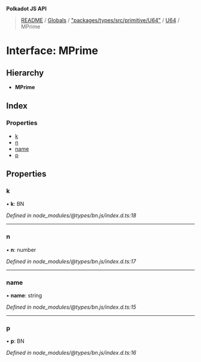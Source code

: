 **Polkadot JS API**

> [README](../README.md) / [Globals](../globals.md) / ["packages/types/src/primitive/U64"](../modules/_packages_types_src_primitive_u64_.md) / [U64](../classes/_packages_types_src_primitive_u64_.u64.md) / MPrime

# Interface: MPrime

## Hierarchy

* **MPrime**

## Index

### Properties

* [k](_packages_types_src_primitive_u64_.u64.mprime.md#k)
* [n](_packages_types_src_primitive_u64_.u64.mprime.md#n)
* [name](_packages_types_src_primitive_u64_.u64.mprime.md#name)
* [p](_packages_types_src_primitive_u64_.u64.mprime.md#p)

## Properties

### k

•  **k**: BN

*Defined in node_modules/@types/bn.js/index.d.ts:18*

___

### n

•  **n**: number

*Defined in node_modules/@types/bn.js/index.d.ts:17*

___

### name

•  **name**: string

*Defined in node_modules/@types/bn.js/index.d.ts:15*

___

### p

•  **p**: BN

*Defined in node_modules/@types/bn.js/index.d.ts:16*
